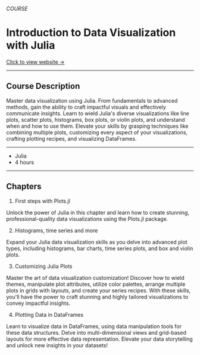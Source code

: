 *COURSE*

# Introduction to Data Visualization with Julia

[Click to view website →](https://app.datacamp.com/learn/courses/introduction-to-data-visualization-with-julia)

---

## Course Description

Master data visualization using Julia. From fundamentals to advanced methods, gain the ability to craft impactful visuals and effectively communicate insights. Learn to wield Julia's diverse visualizations like line plots, scatter plots, histograms, box plots, or violin plots, and understand when and how to use them. Elevate your skills by grasping techniques like combining multiple plots, customizing every aspect of your visualizations, crafting plotting recipes, and visualizing DataFrames.

---

- Julia
- 4 hours

---

## Chapters
1. First steps with Plots.jl

Unlock the power of Julia in this chapter and learn how to create stunning, professional-quality data visualizations using the Plots.jl package.

2. Histograms, time series and more

Expand your Julia data visualization skills as you delve into advanced plot types, including histograms, bar charts, time series plots, and box and violin plots.

3. Customizing Julia Plots

Master the art of data visualization customization! Discover how to wield themes, manipulate plot attributes, utilize color palettes, arrange multiple plots in grids with layouts, and create your series recipes. With these skills, you'll have the power to craft stunning and highly tailored visualizations to convey impactful insights.

4. Plotting Data in DataFrames

Learn to visualize data in DataFrames, using data manipulation tools for these data structures. Delve into multi-dimensional views and grid-based layouts for more effective data representation. Elevate your data storytelling and unlock new insights in your datasets!
